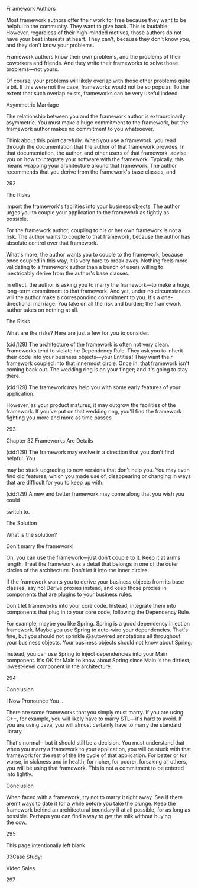 Fr amework  Authors

Most framework authors offer their work for free because they want to be helpful to the community. They want to give back. This is laudable. However, regardless of their high-minded motives, those authors do not have your best interests at heart. They can't, because they don't know you, and they don't know your problems.

Framework authors know their own problems, and the problems of their coworkers and friends. And they write their frameworks to solve those problems—not yours.

Of course, your problems will likely overlap with those other problems quite a bit. If this were not the case, frameworks would not be so popular. To the extent that such overlap exists, frameworks can be very useful indeed.

Asymmetric  Marriage

The relationship between you and the framework author is extraordinarily asymmetric. You must make a huge commitment to the framework, but the framework author makes no commitment to you whatsoever.

Think about this point carefully. When you use a framework, you read through the documentation that the author of that framework provides. In that documentation, the author, and other users of that framework, advise you on how to integrate your software with the framework. Typically, this means wrapping your architecture around that framework. The author recommends that you derive from the framework's base classes, and

292

The Risks

import the framework's facilities into your business objects. The author urges you to couple your application to the framework as tightly as possible.

For the framework author, coupling to his or her own framework is not a risk. The author wants to couple to that framework, because the author has absolute control over that framework.

What's more, the author wants you to couple to the framework, because once coupled in this way, it is very hard to break away. Nothing feels more validating to a framework author than a bunch of users willing to inextricably derive from the author's base classes.

In effect, the author is asking you to marry the framework—to make a huge, long-term commitment to that framework. And yet, under no circumstances will the author make a corresponding commitment to you. It's a one-directional marriage. You take on all the risk and burden; the framework author takes on nothing at all.

The  Risks

What are the risks? Here are just a few for you to consider.

(cid:129) The architecture of the framework is often not very clean. Frameworks tend to violate he Dependency Rule. They ask you to inherit their code into your business objects—your Entities! They want their framework coupled into that innermost circle. Once in, that framework isn't coming back out. The wedding ring is on your finger; and it's going to stay there.

(cid:129) The framework may help you with some early features of your application.

However, as your product matures, it may outgrow the facilities of the framework. If you've put on that wedding ring, you'll find the framework fighting you more and more as time passes.

293

Chapter 32  Frameworks Are Details

(cid:129) The framework may evolve in a direction that you don't find helpful. You

may be stuck upgrading to new versions that don't help you. You may even find old features, which you made use of, disappearing or changing in ways that are difficult for you to keep up with.

(cid:129) A new and better framework may come along that you wish you could

switch to.

The  Solution

What is the solution?

Don't marry the framework!

Oh, you can use the framework—just don't couple to it. Keep it at arm's length. Treat the framework as a detail that belongs in one of the outer circles of the architecture. Don't let it into the inner circles.

If the framework wants you to derive your business objects from its base classes, say no! Derive proxies instead, and keep those proxies in components that are plugins to your business rules.

Don't let frameworks into your core code. Instead, integrate them into components that plug in to your core code, following the Dependency Rule.

For example, maybe you like Spring. Spring is a good dependency injection framework. Maybe you use Spring to auto-wire your dependencies. That's fine, but you should not sprinkle @autowired annotations all throughout your business objects. Your business objects should not know about Spring.

Instead, you can use Spring to inject dependencies into your Main component. It's OK for Main to know about Spring since Main is the dirtiest, lowest-level component in the architecture.

294

Conclusion

I  Now  Pronounce  You  …

There are some frameworks that you simply must marry. If you are using C++, for example, you will likely have to marry STL—it's hard to avoid. If you are using Java, you will almost certainly have to marry the standard library.

That's normal—but it should still be a decision. You must understand that when you marry a framework to your application, you will be stuck with that framework for the rest of the life cycle of that application. For better or for worse, in sickness and in health, for richer, for poorer, forsaking all others, you will be using that framework. This is not a commitment to be entered into lightly.

Conclusion

When faced with a framework, try not to marry it right away. See if there aren't ways to date it for a while before you take the plunge. Keep the framework behind an architectural boundary if at all possible, for as long as possible. Perhaps you can find a way to get the milk without buying the cow.

295

This page intentionally left blank

33Case  Study:

Video  Sales

297

